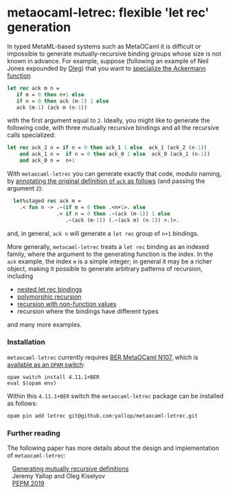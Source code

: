 # metaocaml-letrec: flexible 'let rec' generation

In typed MetaML-based systems such as MetaOCaml it is difficult or impossible to generate mutually-recursive binding groups whose size is not known in advance.  For example, suppose (following an example of Neil Jones expounded by [Oleg][oleg]) that you want to [specialize the Ackermann function][oleg-ltu-ackermann-comment]

```ocaml
let rec ack m n =
   if m = 0 then n+1 else
   if n = 0 then ack (m-1) 1 else
   ack (m-1) (ack m (n-1))
```

with the first argument equal to `2`.  Ideally, you might like to generate the following code, with three mutually recursive bindings and all the recursive calls specialized:

```ocaml
let rec ack_2 n = if n = 0 then ack_1 1 else  ack_1 (ack_2 (n-1))
    and ack_1 n =  if n = 0 then ack_0 1 else  ack_0 (ack_1 (n-1))
    and ack_0 n =  n+1
```

With `metaocaml-letrec` you can generate exactly that code, modulo naming, by [annotating the original definition of `ack` as follows](lib_test/ackermann.ml) (and passing the argument `2`):

```ocaml
  let%staged rec ack m =
    .< fun n -> .~(if m = 0 then .<n+1>. else
                .< if n = 0 then .~(ack (m-1)) 1 else
                   .~(ack (m-1)) (.~(ack m) (n-1)) >.)>.
```

and, in general, `ack n` will generate a `let rec` group of `n+1` bindings.

More generally, `metocaml-letrec` treats a `let rec` binding as an indexed family, where the argument to the generating function is the index.  In the `ack` example, the index `m` is a simple integer; in general it may be a richer object, making it possible to generate arbitrary patterns of recursion, including

* [nested let rec bindings](lib_test/nested.ml)
* [polymorphic recursion](lib_test/polymorphic.ml)
* [recursion with non-function values](lib_test/recursive_values.ml)
* recursion where the bindings have different types

and many more examples.

### Installation

`metaocaml-letrec` currently requires [BER MetaOCaml N107][ber-metaocaml], which is [available as an `OPAM` switch][metaocaml-switch]:

```
opam switch install 4.11.1+BER
eval $(opam env)
```

Within this `4.11.1+BER` switch the `metaocaml-letrec` package can be installed as follows:

```
opam pin add letrec git@github.com:yallop/metaocaml-letrec.git
```

### Further reading

The following paper has more details about the design and implementation of `metaocaml-letrec`:

&nbsp;&nbsp;&nbsp;[Generating mutually recursive definitions][pepm19-paper]  
&nbsp;&nbsp;&nbsp;Jeremy Yallop and Oleg Kiselyov  
&nbsp;&nbsp;&nbsp;[PEPM 2019][pepm-2019]

[oleg-ltu-ackermann-comment]: http://lambda-the-ultimate.org/node/4039#comment-61431
[oleg]: http://okmij.org/ftp/
[ber-metaocaml]: http://okmij.org/ftp/ML/MetaOCaml.html
[metaocaml-switch]: https://github.com/ocaml/opam-repository/blob/master/packages/ocaml-variants/ocaml-variants.4.11.1+BER/opam
[pepm-2019]: https://popl19.sigplan.org/track/pepm-2019-papers
[pepm19-paper]: https://www.cl.cam.ac.uk/~jdy22/papers/generating-mutually-recursive-definitions-short-paper.pdf
